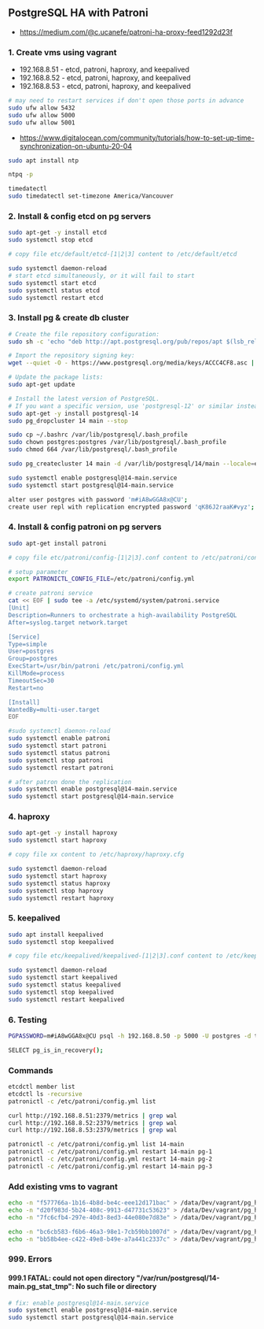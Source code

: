 
## PostgreSQL HA with Patroni 

- https://medium.com/@c.ucanefe/patroni-ha-proxy-feed1292d23f

### 1. Create vms using vagrant

- 192.168.8.51 - etcd, patroni, haproxy, and keepalived
- 192.168.8.52 - etcd, patroni, haproxy, and keepalived
- 192.168.8.53 - etcd, patroni, haproxy, and keepalived

```bash
# may need to restart services if don't open those ports in advance
sudo ufw allow 5432
sudo ufw allow 5000
sudo ufw allow 5001
```

- https://www.digitalocean.com/community/tutorials/how-to-set-up-time-synchronization-on-ubuntu-20-04
```bash
sudo apt install ntp

ntpq -p

timedatectl
sudo timedatectl set-timezone America/Vancouver
```

### 2. Install & config etcd on pg servers

```bash
sudo apt-get -y install etcd
sudo systemctl stop etcd

# copy file etc/default/etcd-[1|2|3] content to /etc/default/etcd

sudo systemctl daemon-reload
# start etcd simultaneously, or it will fail to start
sudo systemctl start etcd
sudo systemctl status etcd
sudo systemctl restart etcd
```

### 3. Install pg & create db cluster

```bash
# Create the file repository configuration:
sudo sh -c 'echo "deb http://apt.postgresql.org/pub/repos/apt $(lsb_release -cs)-pgdg main" > /etc/apt/sources.list.d/pgdg.list'

# Import the repository signing key:
wget --quiet -O - https://www.postgresql.org/media/keys/ACCC4CF8.asc | sudo apt-key add -

# Update the package lists:
sudo apt-get update

# Install the latest version of PostgreSQL.
# If you want a specific version, use 'postgresql-12' or similar instead of 'postgresql':
sudo apt-get -y install postgresql-14
sudo pg_dropcluster 14 main --stop

sudo cp ~/.bashrc /var/lib/postgresql/.bash_profile
sudo chown postgres:postgres /var/lib/postgresql/.bash_profile
sudo chmod 664 /var/lib/postgresql/.bash_profile
```

```bash
sudo pg_createcluster 14 main -d /var/lib/postgresql/14/main --locale=en_US.UTF-8

sudo systemctl enable postgresql@14-main.service
sudo systemctl start postgresql@14-main.service

alter user postgres with password 'm#iA8wGGA8x@CU';
create user repl with replication encrypted password 'qK86J2raaK#vyz';
```

### 4. Install & config patroni on pg servers

```bash
sudo apt-get install patroni

# copy file etc/patroni/config-[1|2|3].conf content to /etc/patroni/config.yml

# setup parameter
export PATRONICTL_CONFIG_FILE=/etc/patroni/config.yml

# create patroni service
cat << EOF | sudo tee -a /etc/systemd/system/patroni.service
[Unit]
Description=Runners to orchestrate a high-availability PostgreSQL
After=syslog.target network.target

[Service]
Type=simple
User=postgres
Group=postgres
ExecStart=/usr/bin/patroni /etc/patroni/config.yml
KillMode=process
TimeoutSec=30
Restart=no

[Install]
WantedBy=multi-user.target
EOF

#sudo systemctl daemon-reload
sudo systemctl enable patroni
sudo systemctl start patroni
sudo systemctl status patroni
sudo systemctl stop patroni
sudo systemctl restart patroni

# after patron done the replication
sudo systemctl enable postgresql@14-main.service
sudo systemctl start postgresql@14-main.service
```

### 4. haproxy

```bash
sudo apt-get -y install haproxy
sudo systemctl start haproxy

# copy file xx content to /etc/haproxy/haproxy.cfg

sudo systemctl daemon-reload
sudo systemctl start haproxy
sudo systemctl status haproxy
sudo systemctl stop haproxy
sudo systemctl restart haproxy
```

### 5. keepalived
```bash
sudo apt install keepalived
sudo systemctl stop keepalived

# copy file etc/keepalived/keepalived-[1|2|3].conf content to /etc/keepalived/keepalived.conf

sudo systemctl daemon-reload
sudo systemctl start keepalived
sudo systemctl status keepalived
sudo systemctl stop keepalived
sudo systemctl restart keepalived
```


### 6. Testing
```bash
PGPASSWORD=m#iA8wGGA8x@CU psql -h 192.168.8.50 -p 5000 -U postgres -d test

SELECT pg_is_in_recovery();
```


### Commands

```bash
etcdctl member list
etcdctl ls -recursive
patronictl -c /etc/patroni/config.yml list

curl http://192.168.8.51:2379/metrics | grep wal
curl http://192.168.8.52:2379/metrics | grep wal
curl http://192.168.8.53:2379/metrics | grep wal
```

```bash
patronictl -c /etc/patroni/config.yml list 14-main
patronictl -c /etc/patroni/config.yml restart 14-main pg-1
patronictl -c /etc/patroni/config.yml restart 14-main pg-2
patronictl -c /etc/patroni/config.yml restart 14-main pg-3
```

### Add existing vms to vagrant
```bash
echo -n "f577766a-1b16-4b8d-be4c-eee12d171bac" > /data/Dev/vagrant/pg_hot_standby/.vagrant/machines/pg-1/virtualbox/id
echo -n "d20f983d-5b24-408c-9913-d47731c53623" > /data/Dev/vagrant/pg_hot_standby/.vagrant/machines/pg-2/virtualbox/id
echo -n "7fc6cfb4-297e-40d3-8ed3-44e080e7d83e" > /data/Dev/vagrant/pg_hot_standby/.vagrant/machines/pg-3/virtualbox/id

echo -n "bc6cb583-f6b6-46a3-98e1-7cb59bb1007d" > /data/Dev/vagrant/pg_hot_standby/.vagrant/machines/hap-1/virtualbox/id
echo -n "bb58b4ee-c422-49e8-b49e-a7a441c2337c" > /data/Dev/vagrant/pg_hot_standby/.vagrant/machines/hap-2/virtualbox/id
```

### 999. Errors

#### 999.1 FATAL:  could not open directory "/var/run/postgresql/14-main.pg_stat_tmp": No such file or directory

```bash
# fix: enable postgresql@14-main.service
sudo systemctl enable postgresql@14-main.service
sudo systemctl start postgresql@14-main.service
```
